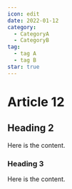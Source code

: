 ```yaml
---
icon: edit
date: 2022-01-12
category:
  - CategoryA
  - CategoryB
tag:
  - tag A
  - tag B
star: true
---
```


# Article 12

## Heading 2

Here is the content.

### Heading 3

Here is the content.
